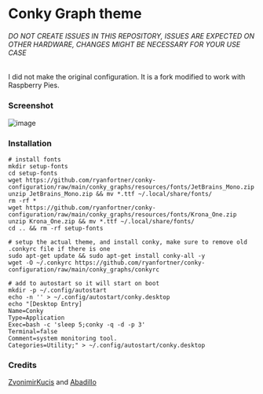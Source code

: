 # Conky Graph theme
###### DO NOT CREATE ISSUES IN THIS REPOSITORY, ISSUES ARE EXPECTED ON OTHER HARDWARE, CHANGES MIGHT BE NECESSARY FOR YOUR USE CASE
I did not make the original configuration. It is a fork modified to work with Raspberry Pies.

### Screenshot
![image](https://user-images.githubusercontent.com/28309837/127056441-4869d168-72f2-4721-913a-63f4abbd9bc4.png)

### Installation
```
# install fonts
mkdir setup-fonts
cd setup-fonts
wget https://github.com/ryanfortner/conky-configuration/raw/main/conky_graphs/resources/fonts/JetBrains_Mono.zip
unzip JetBrains_Mono.zip && mv *.ttf ~/.local/share/fonts/
rm -rf *
wget https://github.com/ryanfortner/conky-configuration/raw/main/conky_graphs/resources/fonts/Krona_One.zip
unzip Krona_One.zip && mv *.ttf ~/.local/share/fonts/
cd .. && rm -rf setup-fonts

# setup the actual theme, and install conky, make sure to remove old .conkyrc file if there is one
sudo apt-get update && sudo apt-get install conky-all -y
wget -O ~/.conkyrc https://github.com/ryanfortner/conky-configuration/raw/main/conky_graphs/conkyrc

# add to autostart so it will start on boot
mkdir -p ~/.config/autostart
echo -n '' > ~/.config/autostart/conky.desktop
echo "[Desktop Entry]
Name=Conky
Type=Application
Exec=bash -c 'sleep 5;conky -q -d -p 3'
Terminal=false
Comment=system monitoring tool.
Categories=Utility;" > ~/.config/autostart/conky.desktop
```

### Credits
[ZvonimirKucis](https://github.com/ZvonimirKucis/conky) and [Abadillo](https://github.com/abadillo/files)
